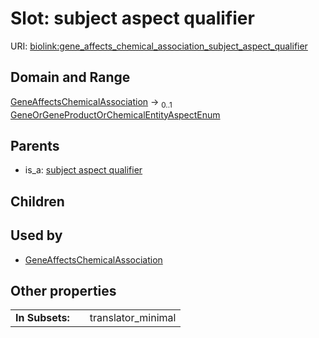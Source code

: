 
# Slot: subject aspect qualifier




URI: [biolink:gene_affects_chemical_association_subject_aspect_qualifier](https://w3id.org/biolink/vocab/gene_affects_chemical_association_subject_aspect_qualifier)


## Domain and Range

[GeneAffectsChemicalAssociation](GeneAffectsChemicalAssociation.md) &#8594;  <sub>0..1</sub> [GeneOrGeneProductOrChemicalEntityAspectEnum](GeneOrGeneProductOrChemicalEntityAspectEnum.md)

## Parents

 *  is_a: [subject aspect qualifier](subject_aspect_qualifier.md)

## Children


## Used by

 * [GeneAffectsChemicalAssociation](GeneAffectsChemicalAssociation.md)

## Other properties

|  |  |  |
| --- | --- | --- |
| **In Subsets:** | | translator_minimal |


